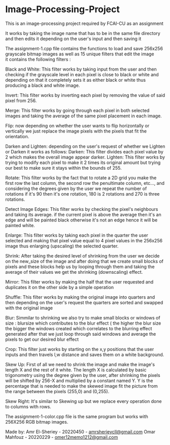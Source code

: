 # Image-Processing-Project  
This is an image-processing project required by FCAI-CU as an assignment

It works by taking the image name that has to be in the same file directory and then edits it depending on the user's input and then saving it    

The assignment-1.cpp file contains the functions to load and save 256x256 grayscale bitmap images as well as 15 unique filters that edit the image   
it contains the following filters :  

Black and White: This filter works by taking input from the user and then checking if the grayscale level in each pixel is close to black or white and depending on that it completely sets it as either black or white thus producing a black and white image.  

Invert: This filter works by inverting each pixel by removing the value of said pixel from 256.  

Merge: This filter works by going through each pixel in both selected images and taking the average of the same pixel placement in each image.  

Flip: now depending on whether the user wants to flip horizontally or vertically we just replace the image pixels with the pixels that fit the orientation.  

Darken and Lighten: depending on the user's request of whether we Lighten or Darken it works as follows:
    Darken: This filter divides each pixel value by 2 which makes the overall image appear darker.
    Lighten: This filter works by trying to modify each pixel to make it 2 times its original amount but trying our best to make sure it stays within the bounds of 255. 

Rotate: This filter works by the fact that to rotate a 2D grid you make the first row the last column, the second row the penultimate column, etc..., and considering the degrees given by the user we repeat the number of rotations if it's 90 then it's one rotation, 180 is 2 rotations and 270 is three rotations.

Detect Image Edges: This filter works by checking the pixel's neighbours and taking its average. if the current pixel is above the average then it's an edge and will be painted black otherwise it's not an edge hence it will be painted white.

Enlarge: This filter works by taking each pixel in the quarter the user selected and making that pixel value equal to 4 pixel values in the 256x256 image thus enlarging (upscaling) the selected quarter.

Shrink: After taking the desired level of shrinking from the user we decide on the new_size of the image and after doing that we create small blocks of pixels and these blocks help us by looping through them and taking the average of their values we get the shrinking (downscaling) effect.  

Mirror: This filter works by making the half that the user requested and duplicates it on the other side by a simple operation 

Shuffle: This filter works by making the original image into quarters and then depending on the user's request the quarters are sorted and swapped with the original image

Blur: Simmilar to shrinking we also try to make small blocks or windows of size : blursize which contributes to the blur effect ( the higher the blur size the bigger the windows created which correlates to the blurring effect generated after that we just loop through said windows and average the pixels to get our desired blur effect 

Crop: This filter just works by starting on the x,y positions that the user inputs and then travels l,w distance and saves them on a white background.  

Skew Up: First of all we need to shrink the image and make the image's length X and the rest of it white. The length X is calculated by basic trigonometry using the degree given by the user, after shrinking the pixels will be shifted by 256-X and multiplied by a constant named Y. Y is the percentage that is needed to make the skewed image fit the picture from the range between the pixels (255,0) and (0,255).

Skew Right: It's similar to Skewing up but we replace every operation done to columns with rows. 

The assignment-1-color.cpp file is the same program but works with 256X256 RGB bitmap images.
    
Made by: 
Amr El-Sheriey - 20220450 - amrsherieycll@gmail.com
Omar Mahfouz - 20220229 - omer12memo1212@gmail.com
